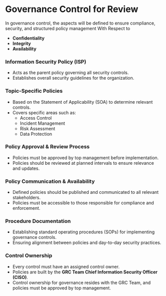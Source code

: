 # Governance Control for Review

In governance control, the aspects will be defined to ensure compliance, security, and structured policy management With Respect to
- **Confidentiality**
- **Integrity**
- **Availability**

### Information Security Policy (ISP)
- Acts as the parent policy governing all security controls.
- Establishes overall security guidelines for the organization.

### Topic-Specific Policies
- Based on the Statement of Applicability (SOA) to determine relevant controls.
- Covers specific areas such as:
  - Access Control
  - Incident Management
  - Risk Assessment
  - Data Protection

### Policy Approval & Review Process
- Policies must be approved by top management before implementation.
- Policies should be reviewed at planned intervals to ensure relevance and updates.

### Policy Communication & Availability
- Defined policies should be published and communicated to all relevant stakeholders.
- Policies must be accessible to those responsible for compliance and enforcement.

### Procedure Documentation
- Establishing standard operating procedures (SOPs) for implementing governance controls.
- Ensuring alignment between policies and day-to-day security practices.

### Control Ownership
- Every control must have an assigned control owner.
- Policies are built by the **GRC Team Chief Information Security Officer (CISO)**.
- Control ownership for governance resides with the GRC Team, and policies must be approved by top management.
